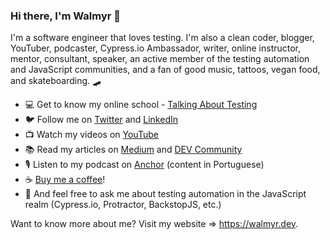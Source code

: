 ### Hi there, I'm Walmyr 👋

I'm a software engineer that loves testing. I'm also a clean coder, blogger, YouTuber, podcaster, Cypress.io Ambassador, writer, online instructor, mentor, consultant, speaker, an active member of the testing automation and JavaScript communities, and a fan of good music, tattoos, vegan food, and skateboarding. 🛹

- 💻 Get to know my online school - [Talking About Testing](https://udemy.com/user/walmyr)
- 🐦 Follow me on [Twitter](https://twitter.com/@walmyrlimaesilv) and [LinkedIn](https://www.linkedin.com/in/walmyr-lima-e-silva-filho)
- 📺 Watch my videos on [YouTube](https://www.youtube.com/playlist?list=PL-eblSNRj0QFCgBuHFSSJUeEYDm6wwvHI)
- 📚 Read my articles on [Medium](https://medium.com/@walmyrlimaesilv) and [DEV Community](https://dev.to/walmyrlimaesilv)
- 🎙️ Listen to my podcast on [Anchor](https://anchor.fm/testando-na-gringa) (content in Portuguese)
- ☕ [Buy me a coffee](https://www.buymeacoffee.com/walmyrtat)! 
- 💬 And feel free to ask me about testing automation in the JavaScript realm (Cypress.io, Protractor, BackstopJS, etc.)

Want to know more about me? Visit my website => https://walmyr.dev.
